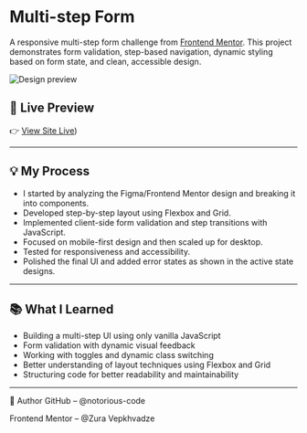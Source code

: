 # Multi-step Form

A responsive multi-step form challenge from [Frontend Mentor](https://www.frontendmentor.io). This project demonstrates form validation, step-based navigation, dynamic styling based on form state, and clean, accessible design.

![Design preview](previewjpg)

## 📌 Live Preview

👉 [View Site Live](https://notorious-code.github.io/multi-step-form-main/))

---

## 💡 My Process

- I started by analyzing the Figma/Frontend Mentor design and breaking it into components.
- Developed step-by-step layout using Flexbox and Grid.
- Implemented client-side form validation and step transitions with JavaScript.
- Focused on mobile-first design and then scaled up for desktop.
- Tested for responsiveness and accessibility.
- Polished the final UI and added error states as shown in the active state designs.

---

## 📚 What I Learned

- Building a multi-step UI using only vanilla JavaScript
- Form validation with dynamic visual feedback
- Working with toggles and dynamic class switching
- Better understanding of layout techniques using Flexbox and Grid
- Structuring code for better readability and maintainability

---
👤 Author
GitHub – @notorious-code

Frontend Mentor – @Zura Vepkhvadze
